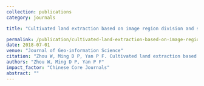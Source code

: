```yaml
---
collection: publications
category: journals

title: "Cultivated land extraction based on image region division and scale estimation"

permalink: /publication/cultivated-land-extraction-based-on-image-region-division-and-scale-estimation
date: 2018-07-01
venue: "Journal of Geo-information Science"
citation: "Zhou W, Ming D P, Yan P F. Cultivated land extraction based on image region division and scale estimation. Journal of Geo-information Science, 2018, 20(7):1014-1025."
authors: "Zhou W, Ming D P, Yan P F"
impact_factor: "Chinese Core Journals"
abstract: ""
---
```

